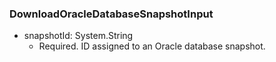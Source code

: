### DownloadOracleDatabaseSnapshotInput


- snapshotId: System.String
  - Required. ID assigned to an Oracle database snapshot.
